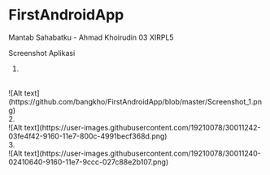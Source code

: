 # FirstAndroidApp
Mantab Sahabatku - Ahmad Khoirudin 03 XIRPL5

Screenshot Aplikasi

1. 
<br>
![Alt text](https://github.com/bangkho/FirstAndroidApp/blob/master/Screenshot_1.png)
<br>
2. 
<br>
![Alt text](https://user-images.githubusercontent.com/19210078/30011242-03fe4f42-9160-11e7-800c-4991becf368d.png)
<br>
3. 
<br>
![Alt text](https://user-images.githubusercontent.com/19210078/30011240-02410640-9160-11e7-9ccc-027c88e2b107.png)
<br>
